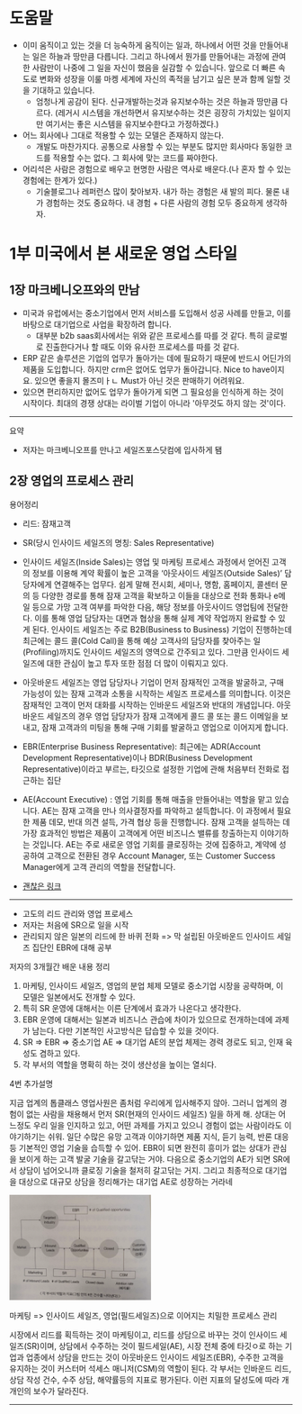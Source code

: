 # 도움말

- 이미 움직이고 있는 것을 더 능숙하게 움직이는 일과, 하나에서 어떤 것을 만들어내는 일은 하늘과 땅만큼 다릅니다. 그리고 하나에서 뭔가를 만들어내는 과정에 관여한 사람만이 나중에 그 일을 자신이 했음을 실감할 수 있습니다. 앞으로 더 빠른 속도로 변화와 성장을 이룰 마켕 세계에 자신의 족적을 남기고 싶은 분과 함께 일할 것을 기대하고 있습니다.
  - 엄청나게 공감이 된다. 신규개발하는것과 유지보수하는 것은 하늘과 땅만큼 다르다. (레거시 시스템을 개선하면서 유지보수하는 것은 굉장히 가치있는 일이지만 여기서는 좋은 시스템을 유지보수한다고 가정하겠다.)
- 어느 회사에나 그대로 적용할 수 있는 모델은 존재하지 않는다.
  - 개발도 마찬가지다. 공통으로 사용할 수 있는 부분도 많지만 회사마다 동일한 코드를 적용할 수는 없다. 그 회사에 맞는 코드를 짜야한다.
- 어리석은 사람은 경험으로 배우고 현명한 사람은 역사로 배운다.(나 혼자 할 수 있는 경험에는 한계가 있다.)
  - 기술블로그나 레퍼런스 많이 찾아보자. 내가 하는 경험은 새 발의 피다. 물론 내가 경험하는 것도 중요하다. 내 경험 + 다른 사람의 경험 모두 중요하게 생각하자.

# 1부 미국에서 본 새로운 영업 스타일

## 1장 마크베니오프와의 만남

- 미국과 유럽에서는 중소기업에서 먼저 서비스를 도입해서 성공 사례를 만들고, 이를 바탕으로 대기업으로 사업을 확장하려 합니다.
  - 대부분 b2b saas회사에서는 위와 같은 프로세스를 따를 것 같다. 특히 글로벌로 진출한다거나 할 때도 이와 유사한 프로세스를 따를 것 같다.
- ERP 같은 솔루션은 기업의 업무가 돌아가는 데에 필요하기 때문에 반드시 어딘가의 제품을 도입합니다. 하지만 crm은 없어도 업무가 돌아갑니다. Nice to have이지요. 있으면 좋을지 몰즈미ㅏㄴ Must가 아닌 것은 판매하기 어려워요.
- 있으면 편리하지만 없어도 업무가 돌아가게 되면 그 필요성을 인식하게 하는 것이 시작이다. 최대의 경쟁 상대는 라이벌 기업이 아니라 '아무것도 하지 않는 것'이다.

---

요약

- 저자는 마크베니오프를 만나고 세일즈포스닷컴에 입사하게 됌

## 2장 영업의 프로세스 관리

용어정리

- 리드: 잠재고객
- SR(당시 인사이드 세일즈의 명칭: Sales Representative)
- 인사이드 세일즈(Inside Sales)는 영업 및 마케팅 프로세스 과정에서 얻어진 고객의 정보를 이용해 계약 확률이 높은 고객을 ‘아웃사이드 세일즈(Outside Sales)’ 담당자에게 연결해주는 업무다. 쉽게 말해 전시회, 세미나, 명함, 홈페이지, 콜센터 문의 등 다양한 경로를 통해 잠재 고객을 확보하고 이들을 대상으로 전화 통화나 e메일 등으로 가망 고객 여부를 파악한 다음, 해당 정보를 아웃사이드 영업팀에 전달한다. 이를 통해 영업 담당자는 대면과 협상을 통해 실제 계약 작업까지 완료할 수 있게 된다. 인사이드 세일즈는 주로 B2B(Business to Business) 기업이 진행하는데 최근에는 콜드 콜(Cold Call)을 통해 예상 고객사의 담당자를 찾아주는 일(Profiling)까지도 인사이드 세일즈의 영역으로 간주되고 있다. 그만큼 인사이드 세일즈에 대한 관심이 높고 투자 또한 점점 더 많이 이뤄지고 있다.
- 아웃바운드 세일즈는 영업 담당자나 기업이 먼저 잠재적인 고객을 발굴하고, 구매 가능성이 있는 잠재 고객과 소통을 시작하는 세일즈 프로세스를 의미합니다. 이것은 잠재적인 고객이 먼저 대화를 시작하는 인바운드 세일즈와 반대의 개념입니다. 아웃바운드 세일즈의 경우 영업 담당자가 잠재 고객에게 콜드 콜 또는 콜드 이메일을 보내고, 잠재 고객과의 미팅을 통해 구매 기회를 발굴하고 영업으로 이어지게 합니다.
- EBR(Enterprise Business Representative): 최근에는 ADR(Account Development Representative)이나 BDR(Business Development Representative)이라고 부르는, 타깃으로 설정한 기업에 관해 처음부터 전화로 접근하는 집단
- AE(Account Executive) : 영업 기회를 통해 매출을 만들어내는 역할을 맡고 있습니다. AE는 잠재 고객을 만나 의사결정자를 파악하고 설득합니다. 이 과정에서 필요한 제품 데모, 반대 의견 설득, 가격 협상 등을 진행합니다. 잠재 고객을 설득하는 데 가장 효과적인 방법은 제품이 고객에게 어떤 비즈니스 밸류를 창출하는지 이야기하는 것입니다. AE는 주로 새로운 영업 기회를 클로징하는 것에 집중하고, 계약에 성공하여 고객으로 전환된 경우 Account Manager, 또는 Customer Success Manager에게 고객 관리의 역할을 전달합니다.

- [괜찮은 링크](https://www.relate.kr/docs/wiki/sales-roles)

---

- 고도의 리드 관리와 영업 프로세스
- 저자는 처음에 SR으로 일을 시작
- 관리되지 않은 일본의 리드에 한 바퀴 전화 => 막 설립된 아웃바운드 인사이드 세일즈 집단인 EBR에 대해 공부

저자의 3개월간 배운 내용 정리

1. 마케팅, 인사이드 세일즈, 영업의 분업 체제 모델로 중소기업 시장을 공략하며, 이 모델은 일본에서도 전개할 수 있다.
2. 특히 SR 운영에 대해서는 이른 단계에서 효과가 나온다고 생각한다.
3. EBR 운영에 대해서는 일본과 비즈니스 관습에 차이가 있으므로 전개하는데에 과제가 남는다. 다만 기본적인 사고방식은 답습할 수 있을 것이다.
4. SR => EBR => 중소기업 AE => 대기업 AE의 분업 체제는 경력 경로도 되고, 인재 육성도 겸하고 있다.
5. 각 부서의 역할을 명확히 하는 것이 생산성을 높이는 열쇠다.

4번 추가설명

지금 업계의 톱클래스 영업사원은 좀처럼 우리에게 입사해주지 않아. 그러니 업계의 경험이 없는 사람을 채용해서 먼저 SR(현재의 인사이드 세일즈) 일을 하게 해. 상대는 어느정도 우리 일을 인지하고 있고, 어떤 과제를 가지고 있으니 경험이 없는 사람이라도 이야기하기는 쉬워. 일단 수많은 유망 고객과 이야기하면 제품 지식, 듣기 능력, 반론 대응 등 기본적인 영업 기술을 습득할 수 있어.
EBR이 되면 완전히 흥미가 없는 상대가 관심을 보이게 하는 고객 발굴 기술을 갈고닦는 거야. 다음으로 중소기업의 AE가 되면 SR에서 상담이 넘어오니까 클로징 기술을 철저히 갈고닦는 거지. 그리고 최종적으로 대기업을 대상으로 대규모 상담을 정리해가는 대기업 AE로 성장하는 거라네

<img src="./2부-각부서의역할과지표.png" width="50%" alt="2부-각부서의역할과지표" />

마케팅 => 인사이드 세일즈, 영업(필드세일즈)으로 이어지는 치밀한 프로세스 관리

시장에서 리드를 획득하는 것이 마케팅이고, 리드를 상담으로 바꾸는 것이 인사이드 세일즈(SR)이며, 상담에서 수주하는 것이 필드세일(AE), 시장 전체 중에 타깃ㅇ로 하는 기업과 업종에서 상담을 만드는 것이 아웃바운드 인사이드 세일즈(EBR), 수주한 고객을 유지하는 것이 커스터머 석세스 매니저(CSM)의 역할이 된다. 각 부서는 인바운드 리드, 상담 작성 건수, 수주 상담, 해약률등의 지표로 평가된다. 이런 지표의 달성도에 따라 개개인의 보수가 달라진다.

---
